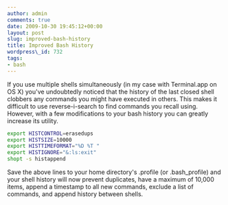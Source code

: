 ```yaml
---
author: admin
comments: true
date: 2009-10-30 19:45:12+00:00
layout: post
slug: improved-bash-history
title: Improved Bash History
wordpress\_id: 732
tags:
- bash
---
```


If you use multiple shells simultaneously (in my case with Terminal.app on OS X) you've undoubtedly noticed that the history of the last closed shell clobbers any commands you might have executed in others.  This makes it difficult to use reverse-i-search to find commands you recall using.  However, with a few modifications to your bash history you can greatly increase its utility.

```bash
export HISTCONTROL=erasedups
export HISTSIZE=10000
export HISTTIMEFORMAT="%D %T "
export HISTIGNORE="&:ls:exit"
shopt -s histappend
```

Save the above lines to your home directory's .profile (or .bash\_profile) and your shell history will now prevent duplicates, have a maximum of 10,000 items, append a timestamp to all new commands, exclude a list of commands, and append history between shells.
